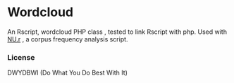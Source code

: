 #  Wordcloud
An Rscript, wordcloud PHP class , tested to link Rscript with php. Used with [NU.r] , a corpus frequency analysis script.

### License 
DWYDBWI (Do What You Do Best With It)

[comment]: #
    [Nu.r]: <https://github.com/ctrlfagency/machinelearning/tree/master/machinelearning/nu.r>
